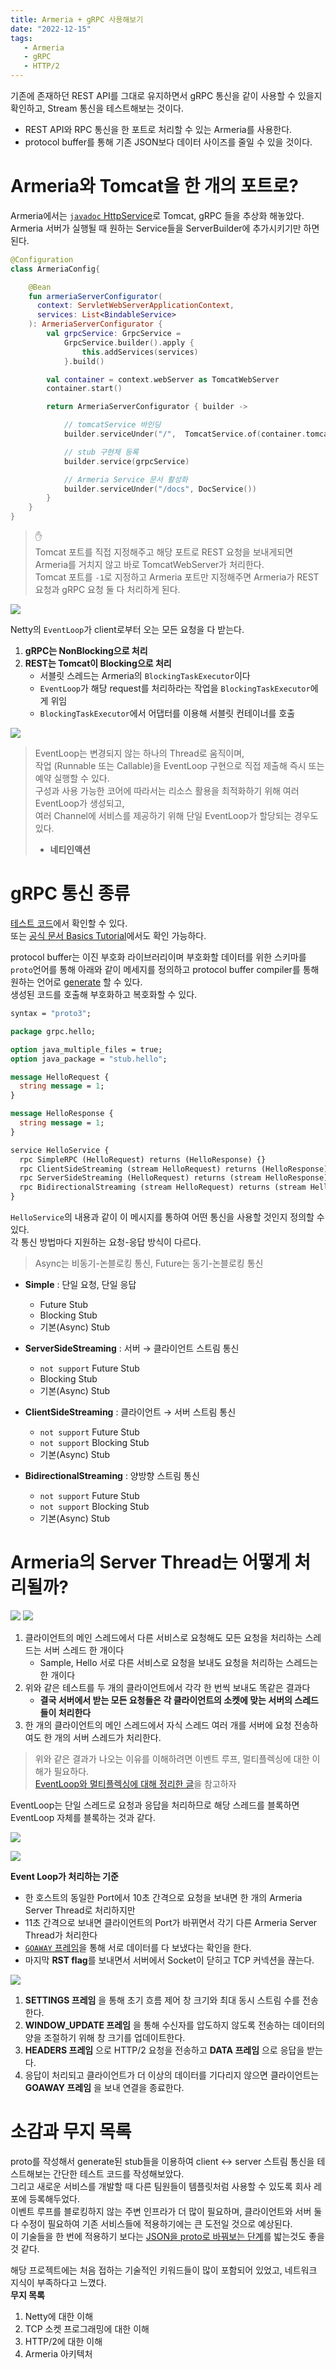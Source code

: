 ```yaml
---
title: Armeria + gRPC 사용해보기
date: "2022-12-15"
tags:
   - Armeria
   - gRPC
   - HTTP/2
---
```


기존에 존재하던 REST API를 그대로 유지하면서 gRPC 통신을 같이 사용할 수 있을지 확인하고, Stream 통신을 테스트해보는 것이다.  

- REST API와 RPC 통신을 한 포트로 처리할 수 있는 Armeria를 사용한다.
- protocol buffer를 통해 기존 JSON보다 데이터 사이즈를 줄일 수 있을 것이다.
  
# Armeria와 Tomcat을 한 개의 포트로?

Armeria에서는 [`javadoc` HttpService](https://javadoc.io/doc/com.linecorp.armeria/armeria-javadoc/latest/com/linecorp/armeria/server/HttpService.html)로 Tomcat, gRPC 들을 추상화 해놓았다.  
Armeria 서버가 실행될 때 원하는 Service들을 ServerBuilder에 추가시키기만 하면 된다.  

```kotlin
@Configuration
class ArmeriaConfig{

    @Bean
    fun armeriaServerConfigurator(
      context: ServletWebServerApplicationContext, 
      services: List<BindableService>
    ): ArmeriaServerConfigurator {
        val grpcService: GrpcService =
            GrpcService.builder().apply {
                this.addServices(services)
            }.build()

        val container = context.webServer as TomcatWebServer
        container.start()

        return ArmeriaServerConfigurator { builder ->

            // tomcatService 바인딩
            builder.serviceUnder("/",  TomcatService.of(container.tomcat))

            // stub 구현체 등록
            builder.service(grpcService)

            // Armeria Service 문서 활성화
            builder.serviceUnder("/docs", DocService())
        }
    }
}
```

> ✋  
> Tomcat 포트를 직접 지정해주고 해당 포트로 REST 요청을 보내게되면 Armeria를 거치지 않고 바로 TomcatWebServer가 처리한다.  
> Tomcat 포트를 `-1`로 지정하고 Armeria 포트만 지정해주면 Armeria가 REST 요청과 gRPC 요청 둘 다 처리하게 된다.  

![](flow.png)

Netty의 `EventLoop`가 client로부터 오는 모든 요청을 다 받는다.  
1. **gRPC는 NonBlocking으로 처리**
2. **REST는 Tomcat이 Blocking으로 처리**
   - 서블릿 스레드는 Armeria의 `BlockingTaskExecutor`이다
   - `EventLoop`가 해당 request를 처리하라는 작업을 `BlockingTaskExecutor`에게 위임
   - `BlockingTaskExecutor`에서 어댑터를 이용해 서블릿 컨테이너를 호출

![](blockNonBlockThread.png)
  
> EventLoop는 변경되지 않는 하나의 Thread로 움직이며,  
> 작업 (Runnable 또는 Callable)을 EventLoop 구현으로 직접 제출해 즉시 또는 예약 실행할 수 있다.  
> 구성과 사용 가능한 코어에 따라서는 리소스 활용을 최적화하기 위해 여러 EventLoop가 생성되고,  
> 여러 Channel에 서비스를 제공하기 위해 단일 EventLoop가 할당되는 경우도 있다.  
> - **네티인액션**

# gRPC 통신 종류

[테스트 코드](https://github.com/jdalma/armeria-grpc-kotlin/blob/master/src/test/java/com/example/armeriaserver/grpc/SampleServiceTest.java#L58)에서 확인할 수 있다.  
또는 [공식 문서 Basics Tutorial](https://grpc.io/docs/languages/java/basics/)에서도 확인 가능하다.  
  
protocol buffer는 이진 부호화 라이브러리이며 부호화할 데이터를 위한 스키마를 `proto`언어를 통해 아래와 같이 메세지를 정의하고 protocol buffer compiler를 통해 원하는 언어로 [generate](https://protobuf.dev/programming-guides/proto3/#generated) 할 수 있다.  
생성된 코드를 호출해 부호화하고 복호화할 수 있다.  

```proto
syntax = "proto3";

package grpc.hello;

option java_multiple_files = true;
option java_package = "stub.hello";

message HelloRequest {
  string message = 1;
}

message HelloResponse {
  string message = 1;
}

service HelloService {
  rpc SimpleRPC (HelloRequest) returns (HelloResponse) {}
  rpc ClientSideStreaming (stream HelloRequest) returns (HelloResponse) {}
  rpc ServerSideStreaming (HelloRequest) returns (stream HelloResponse) {}
  rpc BidirectionalStreaming (stream HelloRequest) returns (stream HelloResponse) {}
}
```

`HelloService`의 내용과 같이 이 메시지를 통하여 어떤 통신을 사용할 것인지 정의할 수 있다.  
각 통신 방법마다 지원하는 요청-응답 방식이 다르다.  

> Async는 비동기-논블로킹 통신, Future는 동기-논블로킹 통신

- **Simple** : 단일 요청, 단일 응답 
  - Future Stub
  - Blocking Stub
  - 기본(Async) Stub

- **ServerSideStreaming** : 서버 → 클라이언트 스트림 통신
  - `not support` Future Stub 
  - Blocking Stub
  - 기본(Async) Stub

- **ClientSideStreaming** : 클라이언트 → 서버 스트림 통신
  - `not support` Future Stub
  - `not support` Blocking Stub
  - 기본(Async) Stub

- **BidirectionalStreaming** : 양방향 스트림 통신
  - `not support` Future Stub
  - `not support` Blocking Stub
  - 기본(Async) Stub

# Armeria의 Server Thread는 어떻게 처리될까?

![](expect.png)
![](real.png)

1. 클라이언트의 메인 스레드에서 다른 서비스로 요청해도 모든 요청을 처리하는 스레드는 서버 스레드 한 개이다
   - Sample, Hello 서로 다른 서비스로 요청을 보내도 요청을 처리하는 스레드는 한 개이다
2. 위와 같은 테스트를 두 개의 클라이언트에서 각각 한 번씩 보내도 똑같은 결과다
   - **결국 서버에서 받는 모든 요청들은 각 클라이언트의 소켓에 맞는 서버의 스레드들이 처리한다**
3. 한 개의 클라이언트의 메인 스레드에서 자식 스레드 여러 개를 서버에 요청 전송하여도 한 개의 서버 스레드가 처리한다.

> 위와 같은 결과가 나오는 이유를 이해하려면 이벤트 루프, 멀티플렉싱에 대한 이해가 필요하다.  
> [EventLoop와 멀티플렉싱에 대해 정리한 글](https://github.com/jdalma/footprints/blob/main/%EC%A0%95%EB%A6%AC/%EB%A9%80%ED%8B%B0%ED%94%8C%EB%A0%89%EC%8B%B1.md)을 참고하자

EventLoop는 단일 스레드로 요청과 응답을 처리하므로 해당 스레드를 블록하면 EventLoop 자체를 블록하는 것과 같다.  

![](blockingTaskExecutor.png)

![](armeriaThread.png)

**Event Loop가 처리하는 기준**
- 한 호스트의 동일한 Port에서 10초 간격으로 요청을 보내면 한 개의 Armeria Server Thread로 처리하지만
- 11초 간격으로 보내면 클라이언트의 Port가 바뀌면서 각기 다른 Armeria Server Thread가 처리한다
- [`GOAWAY` 프레임](https://datatracker.ietf.org/doc/html/rfc7540#section-6.8)을 통해 서로 데이터를 다 보냈다는 확인을 한다.
- 마지막 **RST flag**를 보내면서 서버에서 Socket이 닫히고 TCP 커넥션을 끊는다.

![](packet.png)

1. **SETTINGS 프레임** 을 통해 초기 흐름 제어 창 크기와 최대 동시 스트림 수를 전송한다.
2. **WINDOW_UPDATE 프레임** 을 통해 수신자를 압도하지 않도록 전송하는 데이터의 양을 조절하기 위해 창 크기를 업데이트한다.
3. **HEADERS 프레임** 으로 HTTP/2 요청을 전송하고 **DATA 프레임** 으로 응답을 받는다.
4. 응답이 처리되고 클라이언트가 더 이상의 데이터를 기다리지 않으면 클라이언트는 **GOAWAY 프레임** 을 보내 연결을 종료한다.
  
# 소감과 무지 목록
  
proto를 작성해서 generate된 stub들을 이용하여 client ↔︎ server 스트림 통신을 테스트해보는 간단한 테스트 코드를 작성해보았다.  
그리고 새로운 서비스를 개발할 때 다른 팀원들이 템플릿처럼 사용할 수 있도록 회사 레포에 등록해두었다.  
이벤트 루프를 블로킹하지 않는 주변 인프라가 더 많이 필요하며, 클라이언트와 서버 둘 다 수정이 필요하여 기존 서비스들에 적용하기에는 큰 도전일 것으로 예상된다.  
이 기술들을 한 번에 적용하기 보다는 [JSON을 proto로 바꿔보는 단계](https://spring.io/blog/2015/03/22/using-google-protocol-buffers-with-spring-mvc-based-rest-services)를 밟는것도 좋을 것 같다.    
  
해당 프로젝트에는 처음 접하는 기술적인 키워드들이 많이 포함되어 있었고, 네트워크 지식이 부족하다고 느꼈다.  
**무지 목록**  
1. Netty에 대한 이해
2. TCP 소켓 프로그래밍에 대한 이해
3. HTTP/2에 대한 이해
4. Armeria 아키텍처
